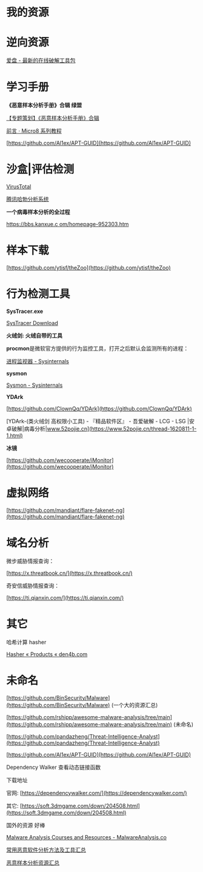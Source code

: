 # 我的资源

# 逆向资源

[爱盘 - 最新的在线破解工具包](https://down.52pojie.cn/Tools/)

# 学习手册

**《恶意样本分析手册》合辑 绿盟**

[【专题策划】《恶意样本分析手册》合辑](http://blog.nsfocus.net/malware-sample-analysis-summary/)

[前言 · Micro8 系列教程](https://micro8.github.io/Micro8-HTML/)

[https://github.com/Al1ex/APT-GUID](https://github.com/Al1ex/APT-GUID)

# 沙盒|评估检测

[VirusTotal](https://www.virustotal.com/gui/home/upload)

[](https://s.threatbook.com/)

[腾讯哈勃分析系统](https://habo.qq.com/)

**一个病毒样本分析的全过程**

[https://bbs.kanxue.c om/homepage-952303.htm](https://bbs.kanxue.com/homepage-952303.htm)

# 样本下载

[](https://bazaar.abuse.ch/browse/)

[](https://s.threatbook.com/)

[https://github.com/ytisf/theZoo](https://github.com/ytisf/theZoo)

# 行为检测工具

****SysTracer.exe****

[SysTracer Download](http://blueproject.ro/systracer/download)

****火绒剑: 火绒自带的工具****

**procmon**是微软官方提供的行为监控工具，打开之后默认会监测所有的进程：

[进程监视器 - Sysinternals](https://learn.microsoft.com/zh-cn/sysinternals/downloads/procmon)

**sysmon**

[Sysmon - Sysinternals](https://learn.microsoft.com/en-us/sysinternals/downloads/sysmon)

**YDArk**

[https://github.com/ClownQq/YDArk](https://github.com/ClownQq/YDArk)

[YDArk-(类火绒剑 高权限小工具) - 『精品软件区』  - 吾爱破解 - LCG - LSG |安卓破解|病毒分析|www.52pojie.cn](https://www.52pojie.cn/thread-1620811-1-1.html)

**冰镜**

[https://github.com/wecooperate/iMonitor](https://github.com/wecooperate/iMonitor)

# 虚拟网络

[https://github.com/mandiant/flare-fakenet-ng](https://github.com/mandiant/flare-fakenet-ng)

# 域名分析

微步威胁情报查询：

[https://x.threatbook.cn/](https://x.threatbook.cn/)

奇安信威胁情报查询：

[https://ti.qianxin.com/](https://ti.qianxin.com/)

# 其它

哈希计算 hasher

[Hasher « Products « den4b.com](http://www.den4b.com/products/hasher)

# 未命名

[https://github.com/BinSecurity/Malware](https://github.com/BinSecurity/Malware) (一个大的资源汇总)

[https://github.com/rshipp/awesome-malware-analysis/tree/main](https://github.com/rshipp/awesome-malware-analysis/tree/main) (未命名)

[https://github.com/pandazheng/Threat-Intelligence-Analyst](https://github.com/pandazheng/Threat-Intelligence-Analyst)

[https://github.com/Al1ex/APT-GUID](https://github.com/Al1ex/APT-GUID)

Dependency Walker 查看动态链接函数

下载地址

官网: [https://dependencywalker.com/](https://dependencywalker.com/)

其它: [https://soft.3dmgame.com/down/204508.html](https://soft.3dmgame.com/down/204508.html)

国外的资源  好棒

[Malware Analysis Courses and Resources - MalwareAnalysis.co](https://malwareanalysis.co/)

[常用恶意软件分析方法及工具汇总](https://zhuanlan.zhihu.com/p/590467773)

[恶意样本分析资源汇总](https://zhuanlan.zhihu.com/p/99404438)